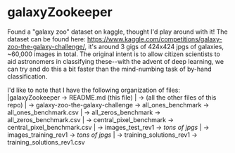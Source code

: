 # galaxyZookeeper
Found a "galaxy zoo" dataset on kaggle, thought I'd play around with it! The dataset can be found here: https://www.kaggle.com/competitions/galaxy-zoo-the-galaxy-challenge/, it's around 3 gigs of 424x424 jpgs of galaxies, ~60,000 images in total. The original intent is to allow citizen scientists to aid astronomers in classifying these--with the advent of deep learning, we can try and do this a bit faster than the mind-numbing task of by-hand classification.

I'd like to note that I have the following organization of files:
|galaxyZookeeper -> README.md (this file)
|                -> (all the other files of this repo)
|                -> galaxy-zoo-the-galaxy-challenge  -> all_ones_benchmark       -> all_ones_benchmark.csv
|                                                    -> all_zeros_benchmark      -> all_zeros_benchmark.csv
|                                                    -> central_pixel_benchmark  -> central_pixel_benchmark.csv
|                                                    -> images_test_rev1         -> _tons of jpgs_
|                                                    -> images_training_rev1     -> _tons of jpgs_
|                                                    -> training_solutions_rev1  -> training_solutions_rev1.csv
